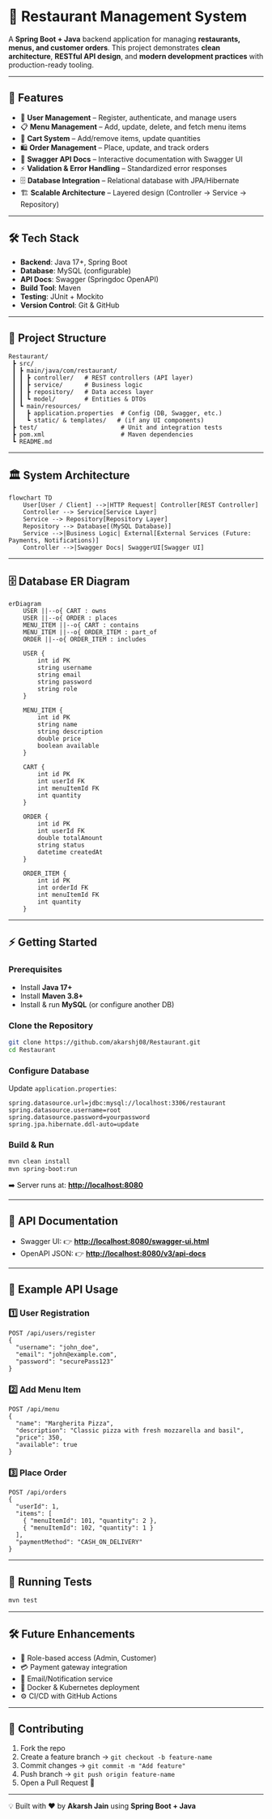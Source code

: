 # 🍴 Restaurant Management System

A **Spring Boot + Java** backend application for managing **restaurants, menus, and customer orders**.
This project demonstrates **clean architecture**, **RESTful API design**, and **modern development practices** with production-ready tooling.

---

## 🚀 Features

* 👤 **User Management** – Register, authenticate, and manage users
* 📋 **Menu Management** – Add, update, delete, and fetch menu items
* 🛒 **Cart System** – Add/remove items, update quantities
* 🛍️ **Order Management** – Place, update, and track orders
* 📖 **Swagger API Docs** – Interactive documentation with Swagger UI
* ⚡ **Validation & Error Handling** – Standardized error responses
* 🗄️ **Database Integration** – Relational database with JPA/Hibernate
* 🏗️ **Scalable Architecture** – Layered design (Controller → Service → Repository)

---

## 🛠️ Tech Stack

* **Backend**: Java 17+, Spring Boot
* **Database**: MySQL (configurable)
* **API Docs**: Swagger (Springdoc OpenAPI)
* **Build Tool**: Maven
* **Testing**: JUnit + Mockito
* **Version Control**: Git & GitHub

---

## 📂 Project Structure

```
Restaurant/
 ┣ src/
 ┃ ┣ main/java/com/restaurant/
 ┃ ┃ ┣ controller/   # REST controllers (API layer)
 ┃ ┃ ┣ service/      # Business logic
 ┃ ┃ ┣ repository/   # Data access layer
 ┃ ┃ ┗ model/        # Entities & DTOs
 ┃ ┗ main/resources/
 ┃   ┣ application.properties  # Config (DB, Swagger, etc.)
 ┃   ┗ static/ & templates/   # (if any UI components)
 ┣ test/                       # Unit and integration tests
 ┣ pom.xml                     # Maven dependencies
 ┗ README.md
```

---

## 🏛️ System Architecture

```
flowchart TD
    User[User / Client] -->|HTTP Request| Controller[REST Controller]
    Controller --> Service[Service Layer]
    Service --> Repository[Repository Layer]
    Repository --> Database[(MySQL Database)]
    Service -->|Business Logic| External[External Services (Future: Payments, Notifications)]
    Controller -->|Swagger Docs| SwaggerUI[Swagger UI]
```

---

## 🗄️ Database ER Diagram

```mermaid
erDiagram
    USER ||--o{ CART : owns
    USER ||--o{ ORDER : places
    MENU_ITEM ||--o{ CART : contains
    MENU_ITEM ||--o{ ORDER_ITEM : part_of
    ORDER ||--o{ ORDER_ITEM : includes

    USER {
        int id PK
        string username
        string email
        string password
        string role
    }

    MENU_ITEM {
        int id PK
        string name
        string description
        double price
        boolean available
    }

    CART {
        int id PK
        int userId FK
        int menuItemId FK
        int quantity
    }

    ORDER {
        int id PK
        int userId FK
        double totalAmount
        string status
        datetime createdAt
    }

    ORDER_ITEM {
        int id PK
        int orderId FK
        int menuItemId FK
        int quantity
    }
```

---

## ⚡ Getting Started

### Prerequisites

* Install **Java 17+**
* Install **Maven 3.8+**
* Install & run **MySQL** (or configure another DB)

### Clone the Repository

```bash
git clone https://github.com/akarshj08/Restaurant.git
cd Restaurant
```

### Configure Database

Update `application.properties`:

```properties
spring.datasource.url=jdbc:mysql://localhost:3306/restaurant
spring.datasource.username=root
spring.datasource.password=yourpassword
spring.jpa.hibernate.ddl-auto=update
```

### Build & Run

```bash
mvn clean install
mvn spring-boot:run
```

➡️ Server runs at: **[http://localhost:8080](http://localhost:8080)**

---

## 📖 API Documentation

* Swagger UI: 👉 **[http://localhost:8080/swagger-ui.html](http://localhost:8080/swagger-ui.html)**
* OpenAPI JSON: 👉 **[http://localhost:8080/v3/api-docs](http://localhost:8080/v3/api-docs)**

---

## 📌 Example API Usage

### 1️⃣ User Registration

```http
POST /api/users/register
{
  "username": "john_doe",
  "email": "john@example.com",
  "password": "securePass123"
}
```

### 2️⃣ Add Menu Item

```http
POST /api/menu
{
  "name": "Margherita Pizza",
  "description": "Classic pizza with fresh mozzarella and basil",
  "price": 350,
  "available": true
}
```

### 3️⃣ Place Order

```http
POST /api/orders
{
  "userId": 1,
  "items": [
    { "menuItemId": 101, "quantity": 2 },
    { "menuItemId": 102, "quantity": 1 }
  ],
  "paymentMethod": "CASH_ON_DELIVERY"
}
```

---

## 🧪 Running Tests

```bash
mvn test
```

---

## 🛠️ Future Enhancements

* 🔐 Role-based access (Admin, Customer)
* 💳 Payment gateway integration
* 📩 Email/Notification service
* 🐳 Docker & Kubernetes deployment
* ⚙️ CI/CD with GitHub Actions

---

## 🤝 Contributing

1. Fork the repo
2. Create a feature branch → `git checkout -b feature-name`
3. Commit changes → `git commit -m "Add feature"`
4. Push branch → `git push origin feature-name`
5. Open a Pull Request 🚀

---

💡 Built with ❤️ by **Akarsh Jain** using **Spring Boot + Java**
